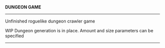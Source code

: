 **DUNGEON GAME** 

***

Unfinished roguelike dungeon crawler game

WIP Dungeon generation is in place. Amount and size parameters can be specified

***
